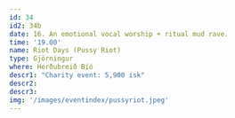 ```yaml
---
id: 34
id2: 34b
date: 16. An emotional vocal worship + ritual mud rave.
time: '19.00'
name: Riot Days (Pussy Riot)
type: Gjörningur
where: Herðubreið Bíó
descr1: "Charity event: 5,900 isk"
descr2: 
descr3: 
img: '/images/eventindex/pussyriot.jpeg'
---
```

